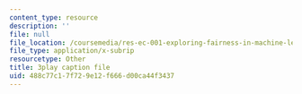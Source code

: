 ```yaml
---
content_type: resource
description: ''
file: null
file_location: /coursemedia/res-ec-001-exploring-fairness-in-machine-learning-for-international-development-spring-2020/488c77c17f729e12f666d00ca44f3437_zrB6pocJSI8.srt
file_type: application/x-subrip
resourcetype: Other
title: 3play caption file
uid: 488c77c1-7f72-9e12-f666-d00ca44f3437
---
```

